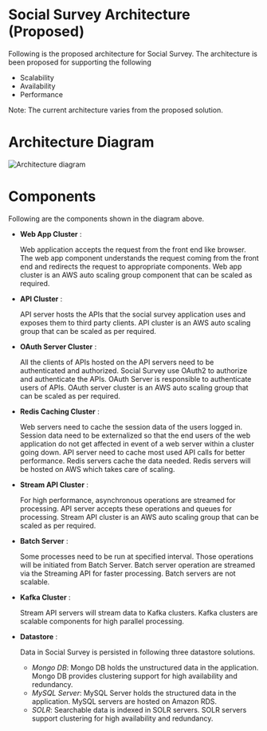 # Social Survey Architecture (Proposed)

Following is the proposed architecture for Social Survey. The architecture is been proposed for supporting the following
  * Scalability
  * Availability
  * Performance

Note: The current architecture varies from the proposed solution.

# Architecture Diagram

![Architecture diagram](https://github.com/Nishit-Kannan/SocialSurvey/blob/streamapi/images/socialsurvey.png?raw=true "Architecture Diagram")

# Components

Following are the components shown in the diagram above.

  * **Web App Cluster** :

    Web application accepts the request from the front end like browser. The web app component understands the request coming from the front end and redirects the request to appropriate components. Web app cluster is an AWS auto scaling group component that can be scaled as required.

  * **API Cluster** :

    API server hosts the APIs that the social survey application uses and exposes them to third party clients. API cluster is an AWS auto scaling group that can be scaled as per required.

  * **OAuth Server Cluster** :

    All the clients of APIs hosted on the API servers need to be authenticated and authorized. Social Survey use OAuth2 to authorize and authenticate the APIs. OAuth Server is responsible to authenticate users of APIs. OAuth server cluster is an AWS auto scaling group that can be scaled as per required.

  * **Redis Caching Cluster** :

    Web servers need to cache the session data of the users logged in. Session data need to be externalized so that the end users of the web application do not get affected in event of a web server within a cluster going down. API server need to cache most used API calls for better performance. Redis servers cache the data needed. Redis servers will be hosted on AWS which takes care of scaling.

  * **Stream API Cluster** :

    For high performance, asynchronous operations are streamed for processing. API server accepts these operations and queues for processing. Stream API cluster is an AWS auto scaling group that can be scaled as per required.

  * **Batch Server** :

    Some processes need to be run at specified interval. Those operations will be initiated from Batch Server. Batch server operation are streamed via the Streaming API for faster processing. Batch servers are not scalable.

  * **Kafka Cluster** :

    Stream API servers will stream data to Kafka clusters. Kafka clusters are scalable components for high parallel processing.

  * **Datastore** :

    Data in Social Survey is persisted in following three datastore solutions.
      * _Mongo DB_: Mongo DB holds the unstructured data in the application. Mongo DB provides clustering support for high availability and redundancy.
      * _MySQL Server_: MySQL Server holds the structured data in the application. MySQL servers are hosted on Amazon RDS.
      * _SOLR_: Searchable data is indexed in SOLR servers. SOLR servers support clustering for high availability and redundancy.
